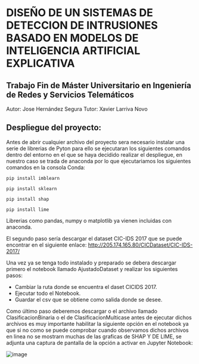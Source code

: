 # DISEÑO DE UN SISTEMAS DE DETECCION DE INTRUSIONES BASADO EN MODELOS DE INTELIGENCIA ARTIFICIAL EXPLICATIVA 
## Trabajo Fin de Máster Universitario en Ingeniería de Redes y Servicios Telemáticos  
Autor: Jose Hernández Segura Tutor: Xavier Larriva Novo
 
## Despliegue del proyecto:

Antes de abrir cualquier archivo del proyecto sera necesario instalar una serie de librerias de Pyton para ello se ejecutaran los siguientes comandos dentro del entorno en el que se haya decidido realizar el despliegue, en nuestro caso se trada de anaconda por lo que ejecutariamos los siguientes comandos en la consola Conda:

``pip install imblearn``

``pip install sklearn``

``pip install shap``

``pip install lime`` 

Librerias como pandas, numpy o matplotlib ya vienen incluidas con anaconda.
 
 El segundo paso sería descargar el dataset CIC-IDS 2017 que se puede encontrar en el siguiente enlace: http://205.174.165.80/CICDataset/CIC-IDS-2017/
 
 Una vez ya se tenga todo instalado y preparado se debera descargar primero el notebook llamado AjustadoDataset y realizar los siguientes pasos:
* Cambiar la ruta donde se encuentra el daset CICIDS 2017.
* Ejecutar todo el Notebook.
* Guardar el csv que se obtiene como salida donde se desee.

Como último paso deberemos descargar o el archivo llamado ClasificacionBinaria o el de ClasificacionMulticase antes de ejecutar dichos archivos es muy importante habilitar la siguiente opción en el notebook ya que si no como se puede comprobar cuando observamos dichos archivos en linea no se mostrarn muchas de las graficas de SHAP Y DE LIME, se adjunta una captura de pantalla de la opción a activar en Jupyter Notebook:

![image](https://user-images.githubusercontent.com/95879899/175115121-59724bf8-441f-44ad-8771-64114d200704.png)

